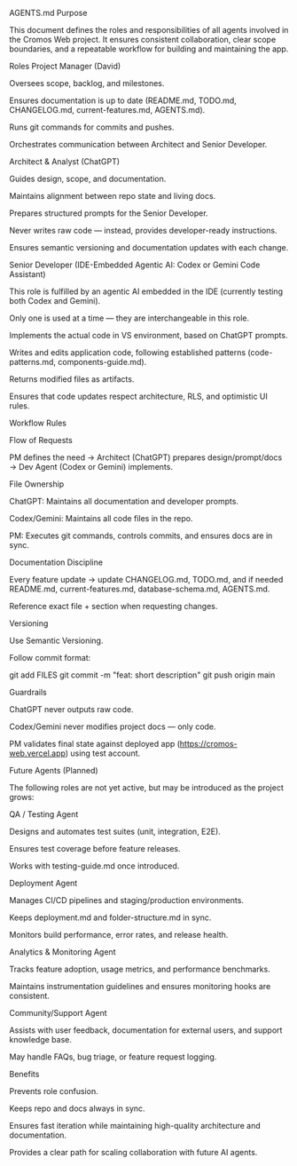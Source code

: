 AGENTS.md
Purpose

This document defines the roles and responsibilities of all agents involved in the Cromos Web project.
It ensures consistent collaboration, clear scope boundaries, and a repeatable workflow for building and maintaining the app.

Roles
Project Manager (David)

Oversees scope, backlog, and milestones.

Ensures documentation is up to date (README.md, TODO.md, CHANGELOG.md, current-features.md, AGENTS.md).

Runs git commands for commits and pushes.

Orchestrates communication between Architect and Senior Developer.

Architect & Analyst (ChatGPT)

Guides design, scope, and documentation.

Maintains alignment between repo state and living docs.

Prepares structured prompts for the Senior Developer.

Never writes raw code — instead, provides developer-ready instructions.

Ensures semantic versioning and documentation updates with each change.

Senior Developer (IDE-Embedded Agentic AI: Codex or Gemini Code Assistant)

This role is fulfilled by an agentic AI embedded in the IDE (currently testing both Codex and Gemini).

Only one is used at a time — they are interchangeable in this role.

Implements the actual code in VS environment, based on ChatGPT prompts.

Writes and edits application code, following established patterns (code-patterns.md, components-guide.md).

Returns modified files as artifacts.

Ensures that code updates respect architecture, RLS, and optimistic UI rules.

Workflow Rules

Flow of Requests

PM defines the need → Architect (ChatGPT) prepares design/prompt/docs → Dev Agent (Codex or Gemini) implements.

File Ownership

ChatGPT: Maintains all documentation and developer prompts.

Codex/Gemini: Maintains all code files in the repo.

PM: Executes git commands, controls commits, and ensures docs are in sync.

Documentation Discipline

Every feature update → update CHANGELOG.md, TODO.md, and if needed README.md, current-features.md, database-schema.md, AGENTS.md.

Reference exact file + section when requesting changes.

Versioning

Use Semantic Versioning.

Follow commit format:

git add FILES
git commit -m "feat: short description"
git push origin main

Guardrails

ChatGPT never outputs raw code.

Codex/Gemini never modifies project docs — only code.

PM validates final state against deployed app (https://cromos-web.vercel.app) using test account.

Future Agents (Planned)

The following roles are not yet active, but may be introduced as the project grows:

QA / Testing Agent

Designs and automates test suites (unit, integration, E2E).

Ensures test coverage before feature releases.

Works with testing-guide.md once introduced.

Deployment Agent

Manages CI/CD pipelines and staging/production environments.

Keeps deployment.md and folder-structure.md in sync.

Monitors build performance, error rates, and release health.

Analytics & Monitoring Agent

Tracks feature adoption, usage metrics, and performance benchmarks.

Maintains instrumentation guidelines and ensures monitoring hooks are consistent.

Community/Support Agent

Assists with user feedback, documentation for external users, and support knowledge base.

May handle FAQs, bug triage, or feature request logging.

Benefits

Prevents role confusion.

Keeps repo and docs always in sync.

Ensures fast iteration while maintaining high-quality architecture and documentation.

Provides a clear path for scaling collaboration with future AI agents.

